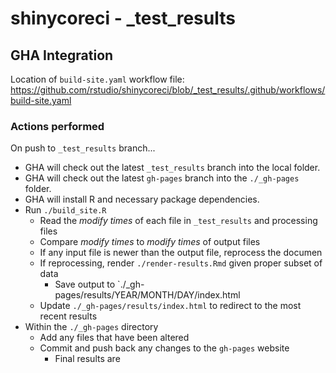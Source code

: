 # shinycoreci - _test_results

## GHA Integration

Location of `build-site.yaml` workflow file: https://github.com/rstudio/shinycoreci/blob/_test_results/.github/workflows/build-site.yaml

### Actions performed

On push to `_test_results` branch...

* GHA will check out the latest `_test_results` branch into the local folder.
* GHA will check out the latest `gh-pages` branch into the `./_gh-pages` folder.
* GHA will install R and necessary package dependencies.
* Run `./build_site.R`
  * Read the *modify times* of each file in `_test_results` and processing files
  * Compare *modify times* to *modify times* of output files
  * If any input file is newer than the output file, reprocess the documen
  * If reprocessing, render `./render-results.Rmd` given proper subset of data
    * Save output to `./_gh-pages/results/YEAR/MONTH/DAY/index.html
  * Update `./_gh-pages/results/index.html` to redirect to the most recent results
* Within the `./_gh-pages` directory
  * Add any files that have been altered
  * Commit and push back any changes to the `gh-pages` website
    * Final results are
